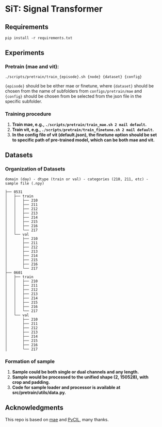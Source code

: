 # SiT: Signal Transformer

## Requirements
```
pip install -r requirements.txt
```

## Experiments

### Pretrain (mae and vit):

```
./scripts/pretrain/train_{episode}.sh {node} {dataset} {config}
```

`{episode}` should be be either mae or finetune, 
where `{dataset}` should be chosen from the name of subfolders from `configs/pretrain/mae` 
and `{config}` should be chosen from be selected from the json file in the specific subfolder.

### Training procedure

1. **Train mae, e.g., `./scripts/pretrain/train_mae.sh 2 mail default`.**
2. **Train vit, e.g., `./scripts/pretrain/train_finetune.sh 2 mail default`.**
3. **In the config file of vit (default.json), the finetune option should be set to specific path of pre-trained model, which can be both mae and vit.**

## Datasets

### Organization of Datasets

`domain (day) - dtype (train or val) - categories (210, 211, etc) - sample file (.npy)`

```
├── 0531
│   ├── train
│   │   ├── 210
│   │   ├── 211
│   │   ├── 212
│   │   ├── 213
│   │   ├── 214
│   │   ├── 215
│   │   ├── 216
│   │   └── 217
│   └── val
│       ├── 210
│       ├── 211
│       ├── 212
│       ├── 213
│       ├── 214
│       ├── 215
│       ├── 216
│       └── 217
├── 0601
│   ├── train
│   │   ├── 210
│   │   ├── 211
│   │   ├── 212
│   │   ├── 213
│   │   ├── 214
│   │   ├── 215
│   │   ├── 216
│   │   └── 217
│   └── val
│       ├── 210
│       ├── 211
│       ├── 212
│       ├── 213
│       ├── 214
│       ├── 215
│       ├── 216
│       └── 217
```

### Formation of sample

1. **Sample could be both single or dual channels and any length.**
2. **Sample would be processed to the unified shape (2, 150528), with crop and padding.**
3. **Code for sample loader and processor is available at src/pretrain/utils/data.py.**

## Acknowledgments

This repo is based on [mae](https://github.com/facebookresearch/mae) and [PyCIL](https://github.com/G-U-N/PyCIL), many thanks.